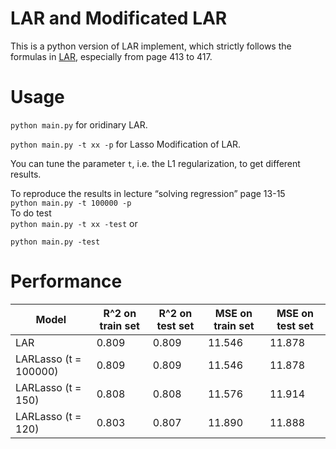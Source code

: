 # LAR and Modificated LAR

This is a python version of LAR implement, which strictly follows the formulas in [LAR](http://statweb.stanford.edu/~tibs/ftp/lars.pdf), especially from page 413 to 417.

# Usage
`python main.py` for oridinary LAR. 

`python main.py -t xx -p` for Lasso Modification of LAR.

You can tune the parameter `t`, i.e. the L1 regularization, to get different results.

To reproduce the results in lecture “solving regression” page 13-15  
`python main.py -t 100000 -p`  
 To do test   
`python main.py -t xx -test`  or

`python main.py -test`

# Performance 

| Model | R^2 on train set | R^2 on test set |  MSE on train set | MSE on test set | 
|---------|--------|--------| --------|--------|
| LAR   |   0.809 | 0.809 | 11.546 |11.878|
| LARLasso (t = 100000)| 0.809 | 0.809 | 11.546 |11.878|
| LARLasso (t = 150)| 0.808 | 0.808 | 11.576 |11.914|
| LARLasso (t = 120)| 0.803 | 0.807 | 11.890 |11.888|
